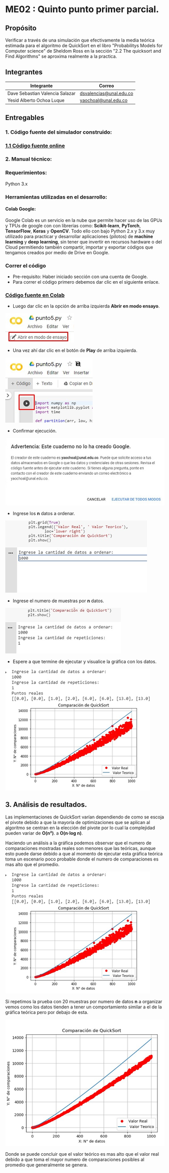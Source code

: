 
# ME02 : Quinto punto primer parcial.

## Propósito

Verificar a través de una simulación que efectivamente la media teórica estimada para el algoritmo de QuickSort en el libro "Probabilitys Models for Computer science" de Sheldom Ross en la sección "2.2 The quicksort and Find Algorithms" se aproxima realmente a la practica.

## Integrantes

|       Integrante      |                 Correo                       |
|-----------------------|-----------------------------------------------|
| Dave Sebastian Valencia Salazar      |    <dsvalencias@unal.edu.co>    |
| Yesid Alberto Ochoa Luque      |    <yaochoal@unal.edu.co>     |

## Entregables

### 1. Código fuente del simulador construido:
### [1.1 Código fuente online](https://colab.research.google.com/drive/1-onef1pg1dCJ-EcmNn9h3BNJ6pqV_Ynm)


### 2. Manual técnico:

### Requerimientos: 
Python 3.x

### Herramientas utilizadas en el desarrollo: 

#### Colab Google:
Google Colab es un servicio en la nube que permite hacer uso de las GPUs y TPUs de google con con librerías como: **Scikit-learn**, **PyTorch**, **TensorFlow**, **Keras** y **OpenCV**. Todo ello con bajo Python 2.x y 3.x muy utilizado para practicar y desarrollar aplicaciones (pilotos) de **machine learning** y **deep learning**, sin tener que invertir en recursos hardware o del Cloud permitiendo también compartir, importar y exportar códigos que tengamos creados por medio de Drive en Google.
### Correr el código
- Pre-requisito: Haber iniciado sección con una cuenta de Google.
- Para correr el código primero debemos dar clic en el siguiente enlace.
### [ Código fuente en Colab](https://colab.research.google.com/drive/1-onef1pg1dCJ-EcmNn9h3BNJ6pqV_Ynm)
- Luego dar clic en la opción de arriba izquierda **Abrir en modo ensayo**.

![m1](/img/m1.jpg )

- Una vez ahí dar clic en el botón de **Play** de arriba izquierda.

![m2](/img/m2.jpg )

- Confirmar ejecución.

![m3](/img/m3.jpg )


- Ingrese los **n** datos a ordenar.

![m4](/img/m4.jpg )

- Ingrese el numero de muestras por **n** datos.

![m5](/img/m5.jpg )

- Espere a que termine de ejecutar y visualice la gráfica con los datos.

![m6](/img/m6.jpg )


## 3. Análisis de resultados.
Las implementaciones de QuickSort varían dependiendo de como se escoja el pivote debido a que la mayoría de optimizaciones que se aplican al algoritmo se centran en la elección del pivote por lo cual la complejidad pueden variar de **O(n²)**. a **O(n·log n)**.

Haciendo un análisis a la gráfica podemos observar que el numero de comparaciones mostradas reales son menores que las teóricas, aunque esto puede darse debido a que al momento de ejecutar esta gráfica teórica toma un escenario poco probable donde el numero de comparaciones es mas alto que el promedio.

![m6](/img/m6.jpg )

Si repetimos la prueba con 20 muestras por numero de datos **n** a organizar vemos como los datos tienden a tener un comportamiento similar a el de la gráfica teórica pero por debajo de esta.

![m7](/img/m7.jpg )

Donde se puede concluir que el valor teórico es mas alto que el valor real debido a que toma el mayor numero de comparaciones posibles al promedio que generalmente se genera.